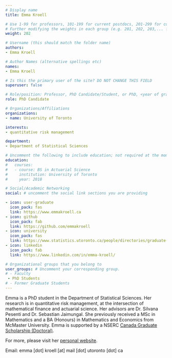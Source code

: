 ```yaml
---
# Display name
title: Emma Kroell

# Use 1-99 for professors, 101-199 for current postdocs, 201-299 for current phds, 301-399 for current masters, 401-499 for current undergrads, 801-809 for alum postdocs, 811-849 for alum phds, 851-899 for alum masters, and 901-999 for alum undergrads
# Further modifying the weights in each group (e.g. 201, 202, 203,... for current phds) allows customized ordering (e.g. new students first)
weight: 202

# Username (this should match the folder name)
authors:
- Emma Kroell

# Author Names (alternative spellings etc)
names:
- Emma Kroell

# Is this the primary user of the site? DO NOT CHANGE THIS FIELD
superuser: false

# Role/position: Professor, PhD Candidate/Student, or PhD, <year of graduation>
role: PhD Candidate

# Organizations/Affiliations
organizations:
- name: University of Toronto

interests:
- quantitative risk management

department:
- Department of Statistical Sciences

# Uncomment the following to include education; not required at the moment.
education:
#   courses:
#   - course: BS in Actuarial Science
#     institution: University of Toronto
#     year: 2018

# Social/Academic Networking
social: # uncomment the social link sections you are providing

- icon: user-graduate
  icon_pack: fas
  link: https://www.emmakroell.ca
- icon: github
  icon_pack: fab
  link: https://github.com/emmakroell
- icon: university
  icon_pack: fas
  link: https://www.statistics.utoronto.ca/people/directories/graduate-students/emma-kroell
- icon: linkedin
  icon_pack: fab
  link: https://www.linkedin.com/in/emma-kroell/

# Organizational groups that you belong to
user_groups: # Uncomment your corresponding group.
# - Faculty
 - PhD Students
# - Former Graduate Students
---
```


Emma is a PhD student in the Department of Statistical Sciences. Her research is in quantitative risk management, at the intersection of mathematical finance and actuarial science. Her advisors are Dr. Silvana Pesenti and Dr. Sebastian Jaimungal.  She previously received a MSc in Mathematics and a BA (Honours) in Mathematics and Economics from McMaster University. Emma is supported by a NSERC [Canada Graduate Scholarship (Doctoral)](https://www.nserc-crsng.gc.ca/students-etudiants/pg-cs/cgsd-bescd_eng.asp).

For more, please visit her [personal website](https://www.emmakroell.ca).

Email: emma [dot] kroell [at] mail [dot] utoronto [dot] ca
